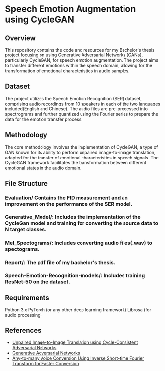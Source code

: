 # Speech Emotion Augmentation using CycleGAN
## Overview
This repository contains the code and resources for my Bachelor's thesis project focusing on using Generative Adversarial Networks (GANs), particularly CycleGAN, for speech emotion augmentation. The project aims to transfer different emotions within the speech domain, allowing for the transformation of emotional characteristics in audio samples.

## Dataset
The project utilizes the Speech Emotion Recognition (SER) dataset, comprising audio recordings from 10 speakers in each of the two languages included(English and Chinese). The audio files are pre-processed into spectrograms and further quantized using the Fourier series to prepare the data for the emotion transfer process.

## Methodology
The core methodology involves the implementation of CycleGAN, a type of GAN known for its ability to perform unpaired image-to-image translation, adapted for the transfer of emotional characteristics in speech signals. The CycleGAN framework facilitates the transformation between different emotional states in the audio domain.

## File Structure
### Evaluation/ Contains the FID measurement and an improvement on the performance of the SER model.
### Generative_Model/: Includes the implementation of the CycleGan model and training for converting the source data to N target classes.
### Mel_Spectograms/: Includes converting audio files(.wav) to spectograms.
### Report/: The pdf file of my bachelor's thesis.
### Speech-Emotion-Recognition-models/: Includes training ResNet-50 on the dataset.
## Requirements
Python 3.x
PyTorch (or any other deep learning framework)
Librosa (for audio processing)

## References
- [Unpaired Image-to-Image Translation using Cycle-Consistent Adversarial Networks](https://arxiv.org/abs/1703.10593)
- [Generative Adversarial Networks](https://arxiv.org/abs/1406.2661)
- [Any-to-many Voice Conversion Using Inverse Short-time Fourier Transform for Faster Conversion](https://arxiv.org/abs/2302.08296)
